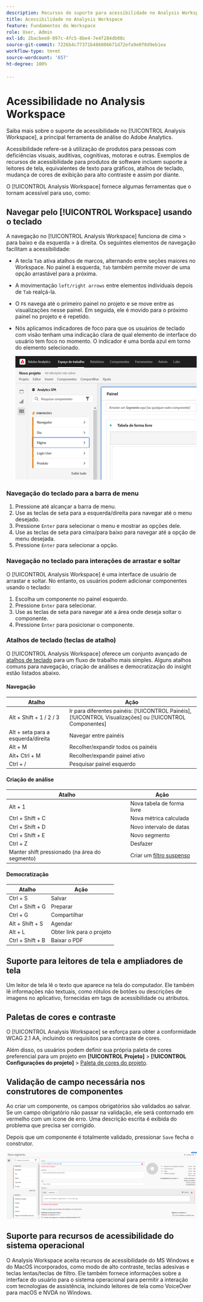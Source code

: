 ```yaml
---
description: Recursos de suporte para acessibilidade no Analysis Workspace
title: Acessibilidade no Analysis Workspace
feature: Fundamentos do Workspace
role: User, Admin
exl-id: 2bacbee8-097c-4fc5-8be4-7e4f284db08c
source-git-commit: 7226b4c77371b486006671d72efa9e0f0d9eb1ea
workflow-type: tm+mt
source-wordcount: '657'
ht-degree: 100%

---
```


# Acessibilidade no Analysis Workspace

Saiba mais sobre o suporte de acessibilidade no [!UICONTROL Analysis Workspace], a principal ferramenta de análise do Adobe Analytics.

Acessibilidade refere-se à utilização de produtos para pessoas com deficiências visuais, auditivas, cognitivas, motoras e outras. Exemplos de recursos de acessibilidade para produtos de software incluem suporte a leitores de tela, equivalentes de texto para gráficos, atalhos de teclado, mudança de cores de exibição para alto contraste e assim por diante.

O [!UICONTROL Analysis Workspace] fornece algumas ferramentas que o tornam acessível para uso, como:

## Navegar pelo [!UICONTROL Workspace] usando o teclado

A navegação no [!UICONTROL Analysis Workspace] funciona de cima > para baixo e da esquerda > à direita. Os seguintes elementos de navegação facilitam a acessibilidade:

* A tecla `Tab` ativa atalhos de marcos, alternando entre seções maiores no Workspace. No painel à esquerda, `Tab` também permite mover de uma opção arrastável para a próxima.
* A movimentação `left/right arrows` entre elementos individuais depois de `Tab` realçá-la.
* O `F6` navega até o primeiro painel no projeto e se move entre as visualizações nesse painel. Em seguida, ele é movido para o próximo painel no projeto e é repetido.
* Nós aplicamos indicadores de foco para que os usuários de teclado com visão tenham uma indicação clara de qual elemento de interface do usuário tem foco no momento. O indicador é uma borda azul em torno do elemento selecionado.

   ![Indicador de foco](assets/focus-indicator.png)

### Navegação do teclado para a barra de menu

1. Pressione até alcançar a barra de menu.
1. Use as teclas de seta para a esquerda/direita para navegar até o menu desejado.
1. Pressione `Enter` para selecionar o menu e mostrar as opções dele.
1. Use as teclas de seta para cima/para baixo para navegar até a opção de menu desejada.
1. Pressione `Enter` para selecionar a opção.

### Navegação no teclado para interações de arrastar e soltar

O [!UICONTROL Analysis Workspace] é uma interface de usuário de arrastar e soltar. No entanto, os usuários podem adicionar componentes usando o teclado:

1. Escolha um componente no painel esquerdo.
1. Pressione `Enter` para selecionar.
1. Use as teclas de seta para navegar até a área onde deseja soltar o componente.
1. Pressione `Enter` para posicionar o componente.

### Atalhos de teclado (teclas de atalho)

O [!UICONTROL Analysis Workspace] oferece um conjunto avançado de [atalhos de teclado](https://experienceleague.adobe.com/docs/analytics/analyze/analysis-workspace/build-workspace-project/fa-shortcut-keys.html?lang=pt-BR) para um fluxo de trabalho mais simples. Alguns atalhos comuns para navegação, criação de análises e democratização do insight estão listados abaixo.

#### Navegação

| Atalho | Ação |
|---|---|
| Alt + Shift + 1 / 2 / 3 | Ir para diferentes painéis: [!UICONTROL Painéis], [!UICONTROL Visualizações] ou [!UICONTROL Componentes] |
| Alt + seta para a esquerda/direita | Navegar entre painéis |
| Alt + M | Recolher/expandir todos os painéis |
| Alt+  Ctrl + M | Recolher/expandir painel ativo |
| Ctrl + / | Pesquisar painel esquerdo |

#### Criação de análise

| Atalho | Ação |
|---|---|
| Alt + 1 | Nova tabela de forma livre |
| Ctrl + Shift + C | Nova métrica calculada |
| Ctrl + Shift + D | Novo intervalo de datas |
| Ctrl + Shift + E | Novo segmento |
| Ctrl + Z | Desfazer |
| Manter shift pressionado (na área do segmento) | Criar um [filtro suspenso](https://experienceleague.adobe.com/docs/analytics-learn/tutorials/analysis-workspace/using-panels/using-drop-down-filters.html?lang=pt-BR) |

#### Democratização

| Atalho | Ação |
|---|---|
| Ctrl + S | Salvar |
| Ctrl + Shift + G | Preparar |
| Ctrl + G | Compartilhar |
| Alt + Shift + S | Agendar |
| Alt + L | Obter link para o projeto |
| Ctrl + Shift + B | Baixar o PDF |

## Suporte para leitores de tela e ampliadores de tela

Um leitor de tela lê o texto que aparece na tela do computador. Ele também lê informações não textuais, como rótulos de botões ou descrições de imagens no aplicativo, fornecidas em tags de acessibilidade ou atributos.

## Paletas de cores e contraste

O [!UICONTROL Analysis Workspace] se esforça para obter a conformidade WCAG 2.1 AA, incluindo os requisitos para contraste de cores.

Além disso, os usuários podem definir sua própria paleta de cores preferencial para um projeto em **[!UICONTROL Projeto]** > **[!UICONTROL Configurações do projeto]** > [Paleta de cores do projeto](https://experienceleague.adobe.com/docs/analytics/analyze/analysis-workspace/build-workspace-project/color-palettes.html?lang=pt-BR).

## Validação de campo necessária nos construtores de componentes

Ao criar um componente, os campos obrigatórios são validados ao salvar. Se um campo obrigatório não passar na validação, ele será contornado em vermelho com um ícone de erro. Uma descrição escrita é exibida do problema que precisa ser corrigido.

Depois que um componente é totalmente validado, pressionar `Save` fecha o construtor.

![Validação de erro](assets/error-validation.png)

## Suporte para recursos de acessibilidade do sistema operacional

O Analysis Workspace aceita recursos de acessibilidade do MS Windows e do MacOS incorporados, como modo de alto contraste, teclas adesivas e teclas lentas/teclas de filtro. Ele também fornece informações sobre a interface do usuário para o sistema operacional para permitir a interação com tecnologias de assistência, incluindo leitores de tela como VoiceOver para macOS e NVDA no Windows.
